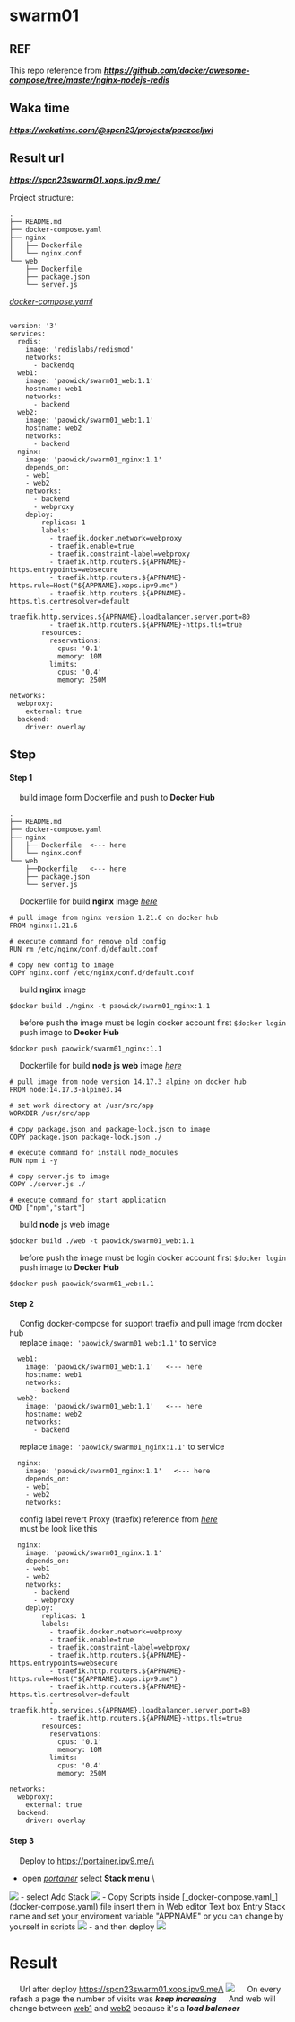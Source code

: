 # swarm01

## REF
This repo reference from ***https://github.com/docker/awesome-compose/tree/master/nginx-nodejs-redis***
## Waka time
***https://wakatime.com/@spcn23/projects/paczceljwi***
## Result url 
***https://spcn23swarm01.xops.ipv9.me/***

Project structure:
```
.
├── README.md
├── docker-compose.yaml
├── nginx
│   ├── Dockerfile
│   └── nginx.conf
└── web
    ├── Dockerfile
    ├── package.json
    └── server.js
```
[_docker-compose.yaml_](docker-compose.yaml)
```

version: '3'
services:
  redis:
    image: 'redislabs/redismod'
    networks:
      - backendq
  web1:
    image: 'paowick/swarm01_web:1.1'
    hostname: web1
    networks:
      - backend
  web2:
    image: 'paowick/swarm01_web:1.1'
    hostname: web2
    networks:
      - backend
  nginx:
    image: 'paowick/swarm01_nginx:1.1'
    depends_on:
    - web1
    - web2
    networks:
      - backend
      - webproxy
    deploy:
        replicas: 1
        labels:
          - traefik.docker.network=webproxy
          - traefik.enable=true
          - traefik.constraint-label=webproxy
          - traefik.http.routers.${APPNAME}-https.entrypoints=websecure
          - traefik.http.routers.${APPNAME}-https.rule=Host("${APPNAME}.xops.ipv9.me")
          - traefik.http.routers.${APPNAME}-https.tls.certresolver=default
          - traefik.http.services.${APPNAME}.loadbalancer.server.port=80
          - traefik.http.routers.${APPNAME}-https.tls=true
        resources:
          reservations:
            cpus: '0.1'
            memory: 10M
          limits:
            cpus: '0.4'
            memory: 250M

networks:
  webproxy:
    external: true
  backend:
    driver: overlay
```
## Step

#### Step 1

&emsp; build image form Dockerfile and push to **Docker Hub**
```
.
├── README.md
├── docker-compose.yaml
├── nginx
│   ├── Dockerfile  <--- here
│   └── nginx.conf
└── web
    ├──Dockerfile   <--- here
    ├── package.json
    └── server.js
```
&emsp; Dockerfile for build **nginx** image [_here_](/nginx/Dockerfile)
```
# pull image from nginx version 1.21.6 on docker hub 
FROM nginx:1.21.6

# execute command for remove old config
RUN rm /etc/nginx/conf.d/default.conf

# copy new config to image
COPY nginx.conf /etc/nginx/conf.d/default.conf
```
&emsp; build **nginx** image
```
$docker build ./nginx -t paowick/swarm01_nginx:1.1
```
&emsp; before push the image must be login docker account first ``` $docker login ```\
&emsp; push image to **Docker Hub**
```
$docker push paowick/swarm01_nginx:1.1
```
&emsp; Dockerfile for build **node js web** image [_here_](/web/Dockerfile)
```
# pull image from node version 14.17.3 alpine on docker hub 
FROM node:14.17.3-alpine3.14

# set work directory at /usr/src/app
WORKDIR /usr/src/app

# copy package.json and package-lock.json to image
COPY package.json package-lock.json ./

# execute command for install node_modules
RUN npm i -y

# copy server.js to image 
COPY ./server.js ./

# execute command for start application
CMD ["npm","start"]

```
&emsp; build **node** js web image
```
$docker build ./web -t paowick/swarm01_web:1.1
```
&emsp; before push the image must be login docker account first ``` $docker login ```\
&emsp; push image to **Docker Hub**
```
$docker push paowick/swarm01_web:1.1
```

#### Step 2
&emsp; Config docker-compose for support traefix and pull image from docker hub\
&emsp; replace ```image: 'paowick/swarm01_web:1.1'``` to service
```
  web1:
    image: 'paowick/swarm01_web:1.1'   <--- here
    hostname: web1
    networks:
      - backend
  web2:
    image: 'paowick/swarm01_web:1.1'   <--- here
    hostname: web2
    networks:
      - backend
```
&emsp; replace ```image: 'paowick/swarm01_nginx:1.1'``` to service
```
  nginx:
    image: 'paowick/swarm01_nginx:1.1'   <--- here
    depends_on:
    - web1
    - web2
    networks: 
```
&emsp; config label revert Proxy (traefix) reference from [_here_](https://github.com/pitimon/Hello0910/blob/main/docker-compose.yml)\
&emsp; must be look like this
```
  nginx:
    image: 'paowick/swarm01_nginx:1.1'
    depends_on:
    - web1
    - web2
    networks:
      - backend
      - webproxy
    deploy:
        replicas: 1
        labels:
          - traefik.docker.network=webproxy
          - traefik.enable=true
          - traefik.constraint-label=webproxy
          - traefik.http.routers.${APPNAME}-https.entrypoints=websecure
          - traefik.http.routers.${APPNAME}-https.rule=Host("${APPNAME}.xops.ipv9.me")
          - traefik.http.routers.${APPNAME}-https.tls.certresolver=default
          - traefik.http.services.${APPNAME}.loadbalancer.server.port=80
          - traefik.http.routers.${APPNAME}-https.tls=true
        resources:
          reservations:
            cpus: '0.1'
            memory: 10M
          limits:
            cpus: '0.4'
            memory: 250M

networks:
  webproxy:
    external: true
  backend:
    driver: overlay
```
#### Step 3
&emsp; Deploy to https://portainer.ipv9.me/\
- open [_portainer_](https://portainer.ipv9.me/) select **Stack menu**  \
<img src="./image/stack.jpg">
- select Add Stack
<img src="./image/addstack.jpg">
- Copy Scripts inside [_docker-compose.yaml_](docker-compose.yaml) file insert them in Web editor Text box Entry Stack name and set your enviroment variable "APPNAME" or you can change by yourself in scripts
<img src="./image/cp.jpg">
- and then deploy
<img src="./image/deploy.jpg">

# Result 
&emsp; Url after deploy https://spcn23swarm01.xops.ipv9.me/\
<img src="./image/result.jpg">
&emsp; On every refash a page the number of visits was ***keep increasing*** 
&emsp; And web will change between <u>web1</u> and <u>web2</u> because it's a ***load balancer***